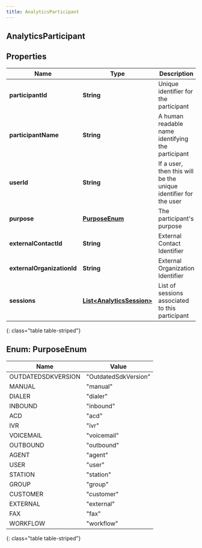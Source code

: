 ```yaml
---
title: AnalyticsParticipant
---
```

## AnalyticsParticipant


## Properties

| Name | Type | Description | Notes |
| ------------ | ------------- | ------------- | ------------- |
| **participantId** | **String** | Unique identifier for the participant |  [optional] |
| **participantName** | **String** | A human readable name identifying the participant |  [optional] |
| **userId** | **String** | If a user, then this will be the unique identifier for the user |  [optional] |
| **purpose** | [**PurposeEnum**](#PurposeEnum) | The participant&#39;s purpose |  [optional] |
| **externalContactId** | **String** | External Contact Identifier |  [optional] |
| **externalOrganizationId** | **String** | External Organization Identifier |  [optional] |
| **sessions** | [**List&lt;AnalyticsSession&gt;**](AnalyticsSession.html) | List of sessions associated to this participant |  [optional] |
{: class="table table-striped"}


<a name="PurposeEnum"></a>

## Enum: PurposeEnum

| Name | Value |
| ---- | ----- |
| OUTDATEDSDKVERSION | &quot;OutdatedSdkVersion&quot; |
| MANUAL | &quot;manual&quot; |
| DIALER | &quot;dialer&quot; |
| INBOUND | &quot;inbound&quot; |
| ACD | &quot;acd&quot; |
| IVR | &quot;ivr&quot; |
| VOICEMAIL | &quot;voicemail&quot; |
| OUTBOUND | &quot;outbound&quot; |
| AGENT | &quot;agent&quot; |
| USER | &quot;user&quot; |
| STATION | &quot;station&quot; |
| GROUP | &quot;group&quot; |
| CUSTOMER | &quot;customer&quot; |
| EXTERNAL | &quot;external&quot; |
| FAX | &quot;fax&quot; |
| WORKFLOW | &quot;workflow&quot; |
{: class="table table-striped"}


